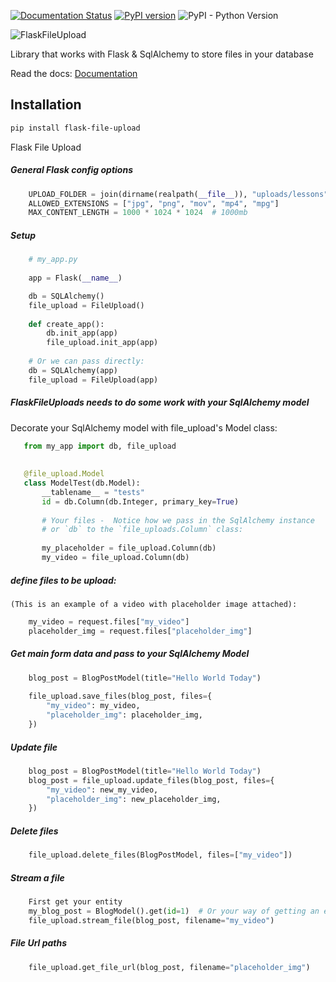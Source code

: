 [![Documentation Status](https://readthedocs.org/projects/flask-file-upload/badge/?version=latest)](https://flask-file-upload.readthedocs.io/en/latest/?badge=latest)
[![PyPI version](https://badge.fury.io/py/flask-file-upload.svg)](https://badge.fury.io/py/flask-file-upload)
![PyPI - Python Version](https://img.shields.io/pypi/pyversions/flask-file-upload)

![FlaskFileUpload](assets/logo.png?raw=true "Title")

Library that works with Flask & SqlAlchemy to store
files in your database

Read the docs: [Documentation](https://flask-file-upload.readthedocs.io/en/latest/)

## Installation

```bash
pip install flask-file-upload
```

Flask File Upload


##### General Flask config options
````python
    UPLOAD_FOLDER = join(dirname(realpath(__file__)), "uploads/lessons")
    ALLOWED_EXTENSIONS = ["jpg", "png", "mov", "mp4", "mpg"]
    MAX_CONTENT_LENGTH = 1000 * 1024 * 1024  # 1000mb
````


##### Setup
````python
    # my_app.py
    
    app = Flask(__name__)

    db = SQLAlchemy()
    file_upload = FileUpload()
    
    def create_app():
        db.init_app(app)
        file_upload.init_app(app)
        
    # Or we can pass directly:
    db = SQLAlchemy(app)
    file_upload = FileUpload(app)
````


##### FlaskFileUploads needs to do some work with your SqlAlchemy model
Decorate your SqlAlchemy model with file_upload's Model class:
 ````python
    from my_app import db, file_upload
    
    
    @file_upload.Model
    class ModelTest(db.Model):
        __tablename__ = "tests"
        id = db.Column(db.Integer, primary_key=True)
        
        # Your files -  Notice how we pass in the SqlAlchemy instance
        # or `db` to the `file_uploads.Column` class:
        
        my_placeholder = file_upload.Column(db)
        my_video = file_upload.Column(db)
````

##### define files to be upload:
    (This is an example of a video with placeholder image attached):
````python
    my_video = request.files["my_video"]
    placeholder_img = request.files["placeholder_img"]
````


##### Get main form data and pass to your SqlAlchemy Model
````python
    blog_post = BlogPostModel(title="Hello World Today")
    
    file_upload.save_files(blog_post, files={
        "my_video": my_video,
        "placeholder_img": placeholder_img,
    })
````

##### Update file
````python
    blog_post = BlogPostModel(title="Hello World Today")
    blog_post = file_upload.update_files(blog_post, files={
        "my_video": new_my_video,
        "placeholder_img": new_placeholder_img,
    })
````


##### Delete files
````python
    file_upload.delete_files(BlogPostModel, files=["my_video"])
````


##### Stream a file
````python
    First get your entity
    my_blog_post = BlogModel().get(id=1)  # Or your way of getting an entity
    file_upload.stream_file(blog_post, filename="my_video")
````


##### File Url paths
````python
    file_upload.get_file_url(blog_post, filename="placeholder_img")
````

